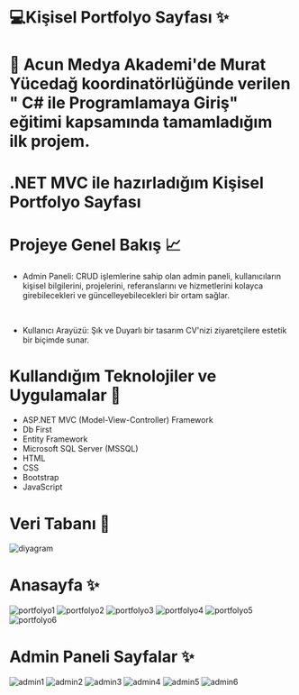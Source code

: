 # 💻Kişisel Portfolyo Sayfası ✨
# 🥇 Acun Medya Akademi'de Murat Yücedağ koordinatörlüğünde verilen " C# ile Programlamaya Giriş" eğitimi kapsamında tamamladığım ilk projem.
# .NET MVC ile hazırladığım Kişisel Portfolyo Sayfası
# Projeye Genel Bakış 📈
* Admin Paneli: CRUD işlemlerine sahip olan admin paneli, kullanıcıların kişisel bilgilerini, projelerini, referanslarını ve hizmetlerini kolayca girebilecekleri ve güncelleyebilecekleri bir ortam sağlar.
<br/>

* Kullanıcı Arayüzü: Şık ve Duyarlı bir tasarım CV'nizi ziyaretçilere estetik bir biçimde sunar.

# Kullandığım Teknolojiler ve Uygulamalar 👾
* ASP.NET MVC (Model-View-Controller) Framework
* Db First
* Entity Framework
* Microsoft SQL Server (MSSQL)
* HTML
* CSS
* Bootstrap
* JavaScript

# Veri Tabanı 💾
![diyagram](https://github.com/user-attachments/assets/eea654a2-5d4a-4b6d-887e-4ba98b0070b3)

# Anasayfa ✨
![portfolyo1](https://github.com/user-attachments/assets/89abc2b6-7821-4813-a529-ecc97281fae5)
![portfolyo2](https://github.com/user-attachments/assets/9c68b733-d162-44be-98b1-4c902073cd6d)
![portfolyo3](https://github.com/user-attachments/assets/a22b0365-aa51-416c-9cf8-ebce70c37986)
![portfolyo4](https://github.com/user-attachments/assets/8e18f5f3-158d-4f53-a8e2-2018901d5e4a)
![portfolyo5](https://github.com/user-attachments/assets/e84d8db2-016e-41f5-8f72-5549df788172)
![portfolyo6](https://github.com/user-attachments/assets/5f1b50f1-c707-4a12-aadd-b30a28e45461)

#  Admin Paneli Sayfalar ✨
![admin1](https://github.com/user-attachments/assets/0a846ad0-7e0a-402a-b7e9-99dc59dd8524)
![admin2](https://github.com/user-attachments/assets/6ce9c219-413f-48c0-833f-42dcbe47af75)
![admin3](https://github.com/user-attachments/assets/877f8380-f814-4854-b94b-ea554d52119e)
![admin4](https://github.com/user-attachments/assets/9c8b1add-d913-4d22-8b02-ce0421990f63)
![admin5](https://github.com/user-attachments/assets/bc2ff331-55b4-44e0-90b5-2b073e2ba702)
![admin6](https://github.com/user-attachments/assets/0915dbfd-26cc-4112-b69b-49c16662184c)



















































































